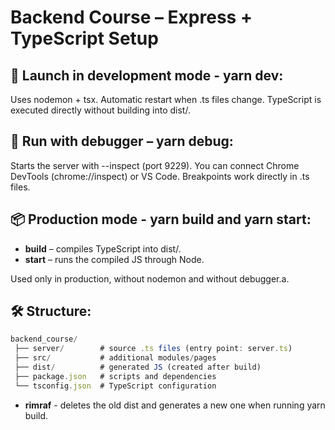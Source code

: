 # Backend Course – Express + TypeScript Setup

## 🚀 Launch in development mode - yarn dev:
Uses nodemon + tsx.
Automatic restart when .ts files change.
TypeScript is executed directly without building into dist/.

## 🐞 Run with debugger – yarn debug:
Starts the server with --inspect (port 9229).
You can connect Chrome DevTools (chrome://inspect) or VS Code.
Breakpoints work directly in .ts files.

## 📦 Production mode - yarn build and yarn start:

- **build** – compiles TypeScript into dist/.
- **start** – runs the compiled JS through Node.

Used only in production, without nodemon and without debugger.а.

## 🛠 Structure:

```typescript
backend_course/
 ├── server/        # source .ts files (entry point: server.ts)
 ├── src/           # additional modules/pages
 ├── dist/          # generated JS (created after build)
 ├── package.json   # scripts and dependencies
 └── tsconfig.json  # TypeScript configuration
```

- **rimraf** - deletes the old dist and generates a new one when running yarn build.
